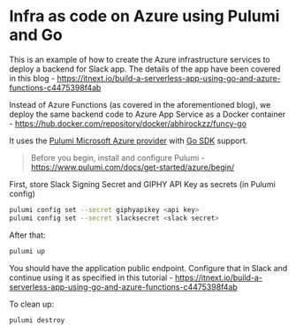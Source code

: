 # Infra as code on Azure using Pulumi and Go

This is an example of how to create the Azure infrastructure services to deploy a backend for Slack app. The details of the app have been covered in this blog - https://itnext.io/build-a-serverless-app-using-go-and-azure-functions-c4475398f4ab

Instead of Azure Functions (as covered in the aforementioned blog), we deploy the same backend code to Azure App Service as a Docker container - https://hub.docker.com/repository/docker/abhirockzz/funcy-go

It uses the [Pulumi Microsoft Azure provider](https://www.pulumi.com/docs/intro/cloud-providers/azure/) with [Go SDK](https://www.pulumi.com/docs/intro/languages/go/) support.

> Before you begin, install and configure Pulumi - https://www.pulumi.com/docs/get-started/azure/begin/

First, store Slack Signing Secret and GIPHY API Key as secrets (in Pulumi config)

```bash
pulumi config set --secret giphyapikey <api key>
pulumi config set --secret slacksecret <slack secret>
```

After that:

```bash
pulumi up
```

You should have the application public endpoint. Configure that in Slack and continue using it as specified in this tutorial - https://itnext.io/build-a-serverless-app-using-go-and-azure-functions-c4475398f4ab

To clean up:

```bash
pulumi destroy
```
